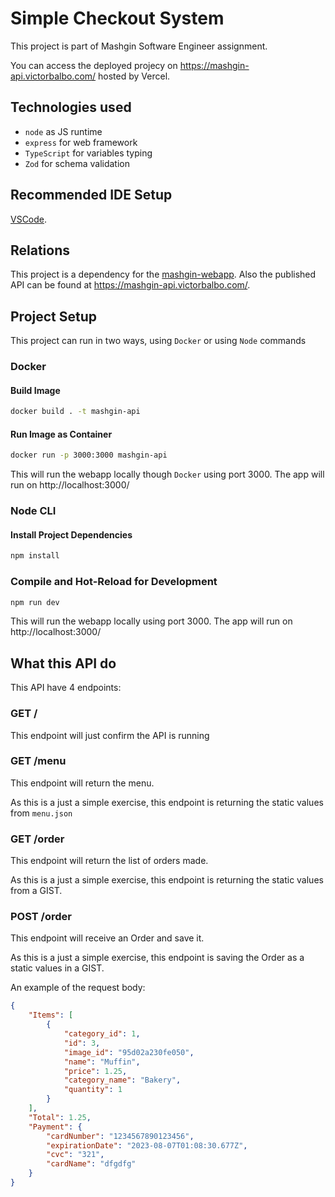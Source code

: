# Simple Checkout System
This project is part of Mashgin Software Engineer assignment.

You can access the deployed projecy on https://mashgin-api.victorbalbo.com/ hosted by Vercel.


## Technologies used
- `node` as JS runtime
- `express` for web framework
- `TypeScript` for variables typing
- `Zod` for schema validation

## Recommended IDE Setup

[VSCode](https://code.visualstudio.com/).

## Relations
This project is a dependency for the [mashgin-webapp](https://github.com/VictorBalbo/mashgin-webapp). Also the published API can be found at https://mashgin-api.victorbalbo.com/.

## Project Setup
This project can run in two ways, using `Docker` or using `Node` commands

### Docker
#### Build Image
```sh
docker build . -t mashgin-api
```
#### Run Image as Container
```sh
docker run -p 3000:3000 mashgin-api
```
This will run the webapp locally though `Docker` using port 3000. The app will run on http://localhost:3000/

### Node CLI
#### Install Project Dependencies
```sh
npm install
```
### Compile and Hot-Reload for Development
```sh
npm run dev
```
This will run the webapp locally using port 3000. The app will run on http://localhost:3000/


## What this API do
This API have 4 endpoints:

### GET /
This endpoint will just confirm the API is running

### GET /menu
This endpoint will return the menu.

As this is a just a simple exercise, this endpoint is returning the static values from `menu.json`

### GET /order
This endpoint will return the list of orders made.

As this is a just a simple exercise, this endpoint is returning the static values from a GIST.

### POST /order
This endpoint will receive an Order and save it.

As this is a just a simple exercise, this endpoint is saving the Order as a static values in a GIST.

An example of the request body:
```json
{
    "Items": [
        {
            "category_id": 1,
            "id": 3,
            "image_id": "95d02a230fe050",
            "name": "Muffin",
            "price": 1.25,
            "category_name": "Bakery",
            "quantity": 1
        }
    ],
    "Total": 1.25,
    "Payment": {
        "cardNumber": "1234567890123456",
        "expirationDate": "2023-08-07T01:08:30.677Z",
        "cvc": "321",
        "cardName": "dfgdfg"
    }
}
```


